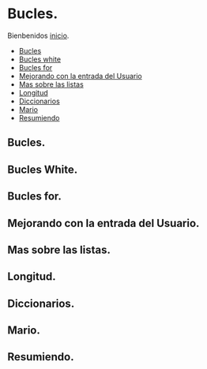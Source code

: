 # Bucles. 
Bienbenidos [inicio](/README.md).

- [Bucles]()
- [Bucles white]()
- [Bucles for]()
- [Mejorando con la entrada del Usuario]()
- [Mas sobre las listas]()
- [Longitud]()
- [Diccionarios]()
- [Mario]()
- [Resumiendo]()

## Bucles. 

## Bucles White.

## Bucles for.

## Mejorando con la entrada del Usuario.

## Mas sobre las listas.

## Longitud.

## Diccionarios.

## Mario.

## Resumiendo.
